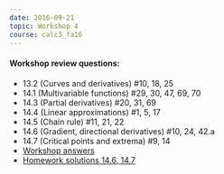 ```yaml
---
date: 2016-09-21
topic: Workshop 4
course: calc3_fa16
---
```


#### Workshop review questions:
- 13.2 (Curves and derivatives) #10, 18, 25
- 14.1 (Multivariable functions) #29, 30, 47, 69, 70
- 14.3 (Partial derivatives) #20, 31, 69
- 14.4 (Linear approximations) #1, 5, 17
- 14.5 (Chain rule) #11, 21, 22
- 14.6 (Gradient, directional derivatives) #10, 24, 42.a
- 14.7 (Critical points and extrema) #9, 14
- [Workshop answers](http://ckottke.ncf.edu/calc3/workshop4_solns.pdf)
- [Homework solutions 14.6, 14.7](http://ckottke.ncf.edu/calc3/HW_solutions4.pdf)

